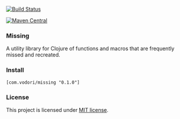 [![Build Status](https://travis-ci.org/vodori/missing.svg?branch=develop)](https://travis-ci.org/vodori/missing)

[![Maven Central](https://maven-badges.herokuapp.com/maven-central/com.vodori/missing/badge.svg)](https://maven-badges.herokuapp.com/maven-central/com.vodori/missing)


### Missing

A utility library for Clojure of functions and macros that are frequently missed and recreated.

### Install

``` 
[com.vodori/missing "0.1.0"]
```

### License
This project is licensed under [MIT license](http://opensource.org/licenses/MIT).